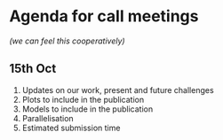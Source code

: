 # Agenda for call meetings 
_(we can feel this cooperatively)_

## 15th Oct

1) Updates on our work, present and future challenges
2) Plots to include in the publication
3) Models to include in the publication
4) Parallelisation
5) Estimated submission time
